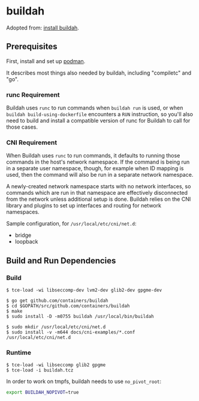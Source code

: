 # buildah

Adopted from: [install buildah](https://github.com/containers/buildah/blob/master/install.md).

## Prerequisites

First, install and set up [podman](building_podman.md).

It describes most things also needed by buildah, including "compiletc" and "go".

### runc Requirement

Buildah uses `runc` to run commands when `buildah run` is used, or when `buildah build-using-dockerfile`
encounters a `RUN` instruction, so you'll also need to build and install a compatible version of runc for Buildah to call for those cases.

### CNI Requirement

When Buildah uses `runc` to run commands, it defaults to running those commands
in the host's network namespace.  If the command is being run in a separate
user namespace, though, for example when ID mapping is used, then the command
will also be run in a separate network namespace.

A newly-created network namespace starts with no network interfaces, so
commands which are run in that namespace are effectively disconnected from the
network unless additional setup is done.  Buildah relies on the CNI library and plugins to set up interfaces
and routing for network namespaces.

Sample configuration, for `/usr/local/etc/cni/net.d`:
* bridge
* loopback

## Build and Run Dependencies

### Build

``` console
$ tce-load -wi libseccomp-dev lvm2-dev glib2-dev gpgme-dev

$ go get github.com/containers/buildah
$ cd $GOPATH/src/github.com/containers/buildah
$ make
$ sudo install -D -m0755 buildah /usr/local/bin/buildah

$ sudo mkdir /usr/local/etc/cni/net.d
$ sudo install -v -m644 docs/cni-examples/*.conf /usr/local/etc/cni/net.d
```

### Runtime

``` console
$ tce-load -wi libseccomp glib2 gpgme
$ tce-load -i buildah.tcz
```

In order to work on tmpfs, buildah needs to use `no_pivot_root`:

``` sh
export BUILDAH_NOPIVOT=true
```
